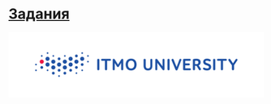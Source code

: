 # [Задания](https://github.com/Escaper2/ITMO-Algorithms-Labs/blob/master/1%20%D1%81%D0%B5%D0%BC%D0%B5%D1%81%D1%82%D1%80/lab6/problems6.pdf)


<img src=https://github.com/Escaper2/ITMO-Algorithms-Labs/blob/master/itmolog.png>
